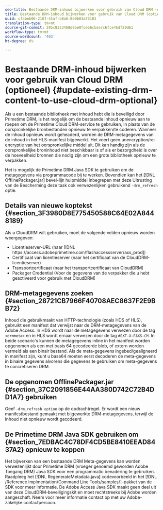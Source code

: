 ```yaml
---
seo-title: Bestaande DRM-inhoud bijwerken voor gebruik van Cloud DRM (optioneel)
title: Bestaande DRM-inhoud bijwerken voor gebruik van Cloud DRM (optioneel)
uuid: cfabeb06-210f-45af-b8a6-8e0b03a76103
translation-type: tm+mt
source-git-commit: 29bc8323460d9be0fce66cbea7c6fce46df20d61
workflow-type: tm+mt
source-wordcount: '403'
ht-degree: 0%

---
```



# Bestaande DRM-inhoud bijwerken voor gebruik van Cloud DRM (optioneel) {#update-existing-drm-content-to-use-cloud-drm-optional}

Als u een bestaande bibliotheek met inhoud hebt die is beveiligd door Primetime DRM, is het mogelijk om de bestaande inhoud opnieuw aan te roepen om de Primetime Cloud DRM-service te gebruiken, in plaats van de oorspronkelijke bronbestanden opnieuw te verpakken/te coderen. Wanneer de inhoud opnieuw wordt geheaderd, worden de DRM-metagegevens van de inhoud in het HLS-manifest bijgewerkt. Het voert geen unencryption/re-encryptie van het oorspronkelijke middel uit. Dit kan handig zijn als de oorspronkelijke broninhoud niet beschikbaar is of als er bezorgdheid is over de hoeveelheid bronnen die nodig zijn om een grote bibliotheek opnieuw te verpakken.

Het is mogelijk de Primetime DRM Java SDK te gebruiken om de metagegevens via programmacode bij te werken. Bovendien kan het [!DNL OfflinePackager.jar] bevel-lijn hulpmiddel inbegrepen met deze Uitrusting van de Bescherming deze taak ook verwezenlijken gebruikend `-drm_refresh` optie.

## Details van nieuwe koptekst {#section_3F3980D8E775450588C64E02A8448189}

Als u CloudDRM wilt gebruiken, moet de volgende velden opnieuw worden weergegeven:

* Licentieserver-URL (naar [!DNL ht<span></span>tps://access.adobeprimetime.com/flashaccessserver/axs_prod])
* Certificaat van licentieserver (naar het certificaat van de CloudDRM-licentieserver)
* Transportcertificaat (naar het transportcertificaat van CloudDRM)
* Packager Credential (Voor de gegevens van de verpakker die u hebt geactiveerd voor gebruik met CloudDRM)

## DRM-metagegevens zoeken {#section_28721CB7966F40708AEC8637F2E9BB72}

Inhoud die gebruikmaakt van HTTP-technologie (zoals HDS of HLS), gebruikt een manifest dat verwijst naar de DRM-metagegevens van de Adobe Access. In HDS wordt naar de metagegevens verwezen door de tag `<drmmeta>` en in HLS wordt ernaar verwezen door de tag `#EXT-X-FAXS-CM`. In beide scenario&#39;s kunnen de metagegevens inline in het manifest worden opgenomen als een met basis 64 gecodeerde blob, of extern worden vermeld als een binair bestand. Als de meta-gegevens ingebed/gealigneerd in manifest zijn, kunt u base64 moeten eerst decoderen de meta-gegevens in binaire gegevens alvorens die gegevens te gebruiken om meta-gegevens te concretiseren DRM.

## De opgenomen OfflinePackager.jar {#section_37C2091856E44AA380D742C72B4DD1A7} gebruiken

Geef `-drm_refresh option` op de opdrachtregel. Er wordt een nieuw manifestbestand gemaakt met bijgewerkte DRM-metagegevens, terwijl de inhoud niet opnieuw wordt gecodeerd.

## De Primetime DRM Java SDK gebruiken om {#section_7EDBAC4C78DF4CD5BE8410EEAD8437A2} opnieuw te koppen

Het bijwerken van een bestaande DRM Meta-gegevens kan worden verwezenlijkt door Primetime DRM (vroeger genoemd geworden Adobe Toegang DRM) Java SDK voor een programmatic benadering te gebruiken. Raadpleeg het [!DNL RegenerateMetadata.java] codevoorbeeld in het [!DNL /Reference Implmentation/Command Line Tools/samples/]-pakket van de SDK voor meer informatie. De Adobe Access Java SDK maakt geen deel uit van deze CloudDRM-beveiligingskit en moet rechtstreeks bij Adobe worden aangeschaft. Neem voor meer informatie contact op met uw Adobe-zakelijke contactpersoon.